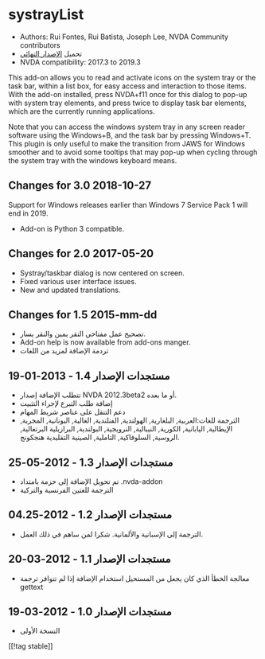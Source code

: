 # systrayList #

*   Authors: Rui Fontes, Rui Batista, Joseph Lee, NVDA Community
    contributors
*   تحميل [الإصدار النهائي][1]
*   NVDA compatibility: 2017.3 to 2019.3

This add-on allows you to read and activate icons on the system tray or the
task bar, within a list box, for easy access and interaction to those
items. With the add-on installed, press NVDA+f11 once for this dialog to
pop-up with system tray elements, and press twice to display task bar
elements, which are the currently running applications.

Note that you can access the windows system tray in any screen reader
software using the Windows+B, and the task bar by pressing Windows+T. This
plugin is only useful to make the transition from JAWS for Windows smoother
and to avoid some tooltips that may pop-up when cycling through the system
tray with the windows keyboard means.

## Changes for 3.0 2018-10-27 ##

Support for Windows releases earlier than Windows 7 Service Pack 1 will end
in 2019.

* Add-on is Python 3 compatible.

## Changes for 2.0 2017-05-20 ##

* Systray/taskbar dialog is now centered on screen.
* Fixed various user interface issues.
* New and updated translations.

## Changes for 1.5 2015-mm-dd ##

* تصحيح عمل مفتاحي النقر يمين والنقر يسار.
* Add-on help is now available from add-ons manger.
* تردمة الإضافة لمزيد من اللغات

## مستجدات الإصدار 1.4 - 2013-01-19 ##

* تتطلب الإضافة إصدار NVDA 2012.3beta2 أو ما بعده.
* إضافة طلب التبرع لإجراء التثبيت
* دعم التنقل على عناصر شريط المهام
* الترجمة للغات:العربية, البلغارية, الهولندية, الفنلندية, الغالية,
  اليونانية, المجرية, الإيطالية, اليابانية, الكورية, النيبالية, النرويجية,
  البولندية, البرازيلية البرتغالية, الروسية, السلوفاكية, التاملية, الصينية
  التقليدية هنجكونج.

## مستجدات الإصدار 1.3 - 2012-05-25 ##

* تم تحويل الإضافة إلى حزمة بامتداد .nvda-addon
* الترجمة للغتين الفرنسية والتركية

## مستجدات الإصدار 1.2 - 2012-04.25 ##

* الترجمة إلى الإسبانية والألمانية. شكرا لمن ساهم في ذلك العمل.

## مستجدات الإصدار 1.1 - 2012-03-20 ##

* معالجة الخطأ الذي كان يجعل من المستحيل استخدام الإضافة إذا لم تتوافر ترجمة
  gettext

## مستجدات الإصدار 1.0 - 2012-03-19 ##

* النسخة الأولى

[[!tag stable]]

[1]: https://addons.nvda-project.org/files/get.php?file=st
